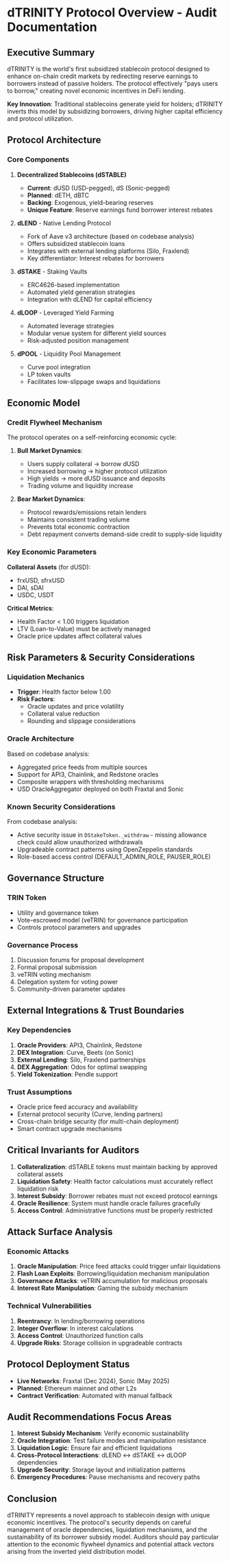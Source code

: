 # dTRINITY Protocol Overview - Audit Documentation

## Executive Summary

dTRINITY is the world's first subsidized stablecoin protocol designed to enhance on-chain credit markets by redirecting reserve earnings to borrowers instead of passive holders. The protocol effectively "pays users to borrow," creating novel economic incentives in DeFi lending.

**Key Innovation**: Traditional stablecoins generate yield for holders; dTRINITY inverts this model by subsidizing borrowers, driving higher capital efficiency and protocol utilization.

## Protocol Architecture

### Core Components

1. **Decentralized Stablecoins (dSTABLE)**
   - **Current**: dUSD (USD-pegged), dS (Sonic-pegged)
   - **Planned**: dETH, dBTC
   - **Backing**: Exogenous, yield-bearing reserves
   - **Unique Feature**: Reserve earnings fund borrower interest rebates

2. **dLEND** - Native Lending Protocol
   - Fork of Aave v3 architecture (based on codebase analysis)
   - Offers subsidized stablecoin loans
   - Integrates with external lending platforms (Silo, Fraxlend)
   - Key differentiator: Interest rebates for borrowers

3. **dSTAKE** - Staking Vaults
   - ERC4626-based implementation
   - Automated yield generation strategies
   - Integration with dLEND for capital efficiency

4. **dLOOP** - Leveraged Yield Farming
   - Automated leverage strategies
   - Modular venue system for different yield sources
   - Risk-adjusted position management

5. **dPOOL** - Liquidity Pool Management
   - Curve pool integration
   - LP token vaults
   - Facilitates low-slippage swaps and liquidations

## Economic Model

### Credit Flywheel Mechanism

The protocol operates on a self-reinforcing economic cycle:

1. **Bull Market Dynamics**:
   - Users supply collateral → borrow dUSD
   - Increased borrowing → higher protocol utilization
   - High yields → more dUSD issuance and deposits
   - Trading volume and liquidity increase

2. **Bear Market Dynamics**:
   - Protocol rewards/emissions retain lenders
   - Maintains consistent trading volume
   - Prevents total economic contraction
   - Debt repayment converts demand-side credit to supply-side liquidity

### Key Economic Parameters

**Collateral Assets** (for dUSD):
- frxUSD, sfrxUSD
- DAI, sDAI
- USDC, USDT

**Critical Metrics**:
- Health Factor < 1.00 triggers liquidation
- LTV (Loan-to-Value) must be actively managed
- Oracle price updates affect collateral values

## Risk Parameters & Security Considerations

### Liquidation Mechanics
- **Trigger**: Health factor below 1.00
- **Risk Factors**:
  - Oracle updates and price volatility
  - Collateral value reduction
  - Rounding and slippage considerations

### Oracle Architecture
Based on codebase analysis:
- Aggregated price feeds from multiple sources
- Support for API3, Chainlink, and Redstone oracles
- Composite wrappers with thresholding mechanisms
- USD OracleAggregator deployed on both Fraxtal and Sonic

### Known Security Considerations
From codebase analysis:
- Active security issue in `DStakeToken._withdraw` - missing allowance check could allow unauthorized withdrawals
- Upgradeable contract patterns using OpenZeppelin standards
- Role-based access control (DEFAULT_ADMIN_ROLE, PAUSER_ROLE)

## Governance Structure

### TRIN Token
- Utility and governance token
- Vote-escrowed model (veTRIN) for governance participation
- Controls protocol parameters and upgrades

### Governance Process
1. Discussion forums for proposal development
2. Formal proposal submission
3. veTRIN voting mechanism
4. Delegation system for voting power
5. Community-driven parameter updates

## External Integrations & Trust Boundaries

### Key Dependencies
1. **Oracle Providers**: API3, Chainlink, Redstone
2. **DEX Integration**: Curve, Beets (on Sonic)
3. **External Lending**: Silo, Fraxlend partnerships
4. **DEX Aggregation**: Odos for optimal swapping
5. **Yield Tokenization**: Pendle support

### Trust Assumptions
- Oracle price feed accuracy and availability
- External protocol security (Curve, lending partners)
- Cross-chain bridge security (for multi-chain deployment)
- Smart contract upgrade mechanisms

## Critical Invariants for Auditors

1. **Collateralization**: dSTABLE tokens must maintain backing by approved collateral assets
2. **Liquidation Safety**: Health factor calculations must accurately reflect liquidation risk
3. **Interest Subsidy**: Borrower rebates must not exceed protocol earnings
4. **Oracle Resilience**: System must handle oracle failures gracefully
5. **Access Control**: Administrative functions must be properly restricted

## Attack Surface Analysis

### Economic Attacks
1. **Oracle Manipulation**: Price feed attacks could trigger unfair liquidations
2. **Flash Loan Exploits**: Borrowing/liquidation mechanism manipulation
3. **Governance Attacks**: veTRIN accumulation for malicious proposals
4. **Interest Rate Manipulation**: Gaming the subsidy mechanism

### Technical Vulnerabilities
1. **Reentrancy**: In lending/borrowing operations
2. **Integer Overflow**: In interest calculations
3. **Access Control**: Unauthorized function calls
4. **Upgrade Risks**: Storage collision in upgradeable contracts

## Protocol Deployment Status

- **Live Networks**: Fraxtal (Dec 2024), Sonic (May 2025)
- **Planned**: Ethereum mainnet and other L2s
- **Contract Verification**: Automated with manual fallback

## Audit Recommendations Focus Areas

1. **Interest Subsidy Mechanism**: Verify economic sustainability
2. **Oracle Integration**: Test failure modes and manipulation resistance
3. **Liquidation Logic**: Ensure fair and efficient liquidations
4. **Cross-Protocol Interactions**: dLEND ↔ dSTAKE ↔ dLOOP dependencies
5. **Upgrade Security**: Storage layout and initialization patterns
6. **Emergency Procedures**: Pause mechanisms and recovery paths

## Conclusion

dTRINITY represents a novel approach to stablecoin design with unique economic incentives. The protocol's security depends on careful management of oracle dependencies, liquidation mechanisms, and the sustainability of its borrower subsidy model. Auditors should pay particular attention to the economic flywheel dynamics and potential attack vectors arising from the inverted yield distribution model.